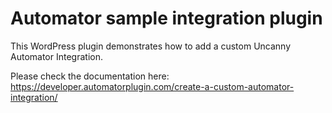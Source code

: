 # Automator sample integration plugin

This WordPress plugin demonstrates how to add a custom Uncanny Automator Integration.

Please check the documentation here: https://developer.automatorplugin.com/create-a-custom-automator-integration/
